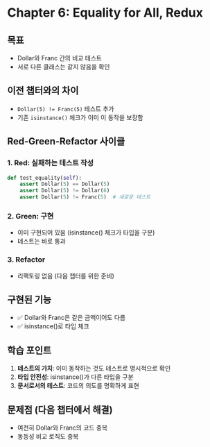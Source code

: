# Chapter 6: Equality for All, Redux

## 목표

- Dollar와 Franc 간의 비교 테스트
- 서로 다른 클래스는 같지 않음을 확인

## 이전 챕터와의 차이

- `Dollar(5) != Franc(5)` 테스트 추가
- 기존 `isinstance()` 체크가 이미 이 동작을 보장함

## Red-Green-Refactor 사이클

### 1. Red: 실패하는 테스트 작성

```python
def test_equality(self):
    assert Dollar(5) == Dollar(5)
    assert Dollar(5) != Dollar(6)
    assert Dollar(5) != Franc(5)  # 새로운 테스트
```

### 2. Green: 구현

- 이미 구현되어 있음 (isinstance() 체크가 타입을 구분)
- 테스트는 바로 통과

### 3. Refactor

- 리팩토링 없음 (다음 챕터를 위한 준비)

## 구현된 기능

- ✅ Dollar와 Franc은 같은 금액이어도 다름
- ✅ isinstance()로 타입 체크

## 학습 포인트

1. **테스트의 가치**: 이미 동작하는 것도 테스트로 명시적으로 확인
2. **타입 안전성**: isinstance()가 다른 타입을 구분
3. **문서로서의 테스트**: 코드의 의도를 명확하게 표현

## 문제점 (다음 챕터에서 해결)

- 여전히 Dollar와 Franc의 코드 중복
- 동등성 비교 로직도 중복
